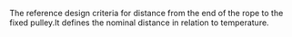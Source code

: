The reference design criteria for distance from the end of the rope to the fixed pulley.It defines the nominal distance in relation to temperature.
